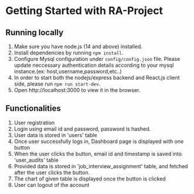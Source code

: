 # Getting Started with RA-Project

## Running locally

1. Make sure you have node.js (14 and above) installed.
2. Install dependencies by running `npm install`.
3. Configure Mysql configuration under `config/config.json` file. Please update neccessary authentication details according to your mysql instance.(ex: host,username,password,etc..)
4. In order to start both the nodejs/express backend and React.js client side, please run `npm run start-dev`.
5. Open http://localhost:3000 to view it in the browser.

## Functionalities

1. User registration
2. Login using email id and password, password is hashed.
3. User data is stored in 'users' table
4. Once user successfully logs in, Dashboard page is displayed with one button
5. When the user clicks the button, email id and timestamp is saved into 'user_audits' table
6. Provided data is stored in 'job_interview_assignment' table, and fetched after the user clicks the button.
7. The chart of given table is displayed once the button is clicked
8. User can logout of the account
